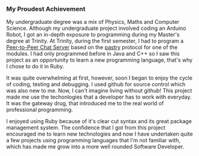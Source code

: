 ### My Proudest Achievement 

My undergraduate degree was a mix of Physics, Maths and Computer Science. Although my undergraduate project involved coding an Arduino Robot, I got an in-depth exposure to programming during my Master's degree at Trinity. At Trinity, during the first semester, I had to program a [Peer-to-Peer Chat Server](https://github.com/omnigrass/P2PChatServer) based on the [pastry](https://en.wikipedia.org/wiki/Pastry_(DHT)) protocol for one of the modules. I had only programmed before in Java and C++ so I saw this project as an opportunity to learn a new programming language, that's why I chose to do it in Ruby.  

It was quite overwhelming at first, however, soon I began to enjoy the cycle of coding, testing and debugging. I used github for source control which was also new to me. Now, I can't imagine living without github! This project made me use the techonlogies that a developer has to work with everyday. It was the gateway drug, that introduced me to the real world of professional programming. 

I enjoyed using Ruby because of it's clear cut syntax and its great package management system. The confidence that I got from this project encouraged me to learn new technologies and now I have undertaken quite a few projects using programming languages that I'm not familiar with, which has made me grow into a more well rounded Software Developer.